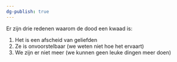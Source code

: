 ```yaml
---
dg-publish: true
---
```

Er zijn drie redenen waarom de dood een kwaad is:
1. Het is een afscheid van geliefden
2. Ze is onvoorstelbaar (we weten niet hoe het ervaart)
3. We zijn er niet meer (we kunnen geen leuke dingen meer doen)